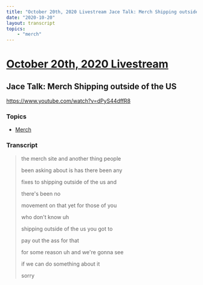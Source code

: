 ```yaml
---
title: "October 20th, 2020 Livestream Jace Talk: Merch Shipping outside of the US"
date: "2020-10-20"
layout: transcript
topics:
    - "merch"
---
```

# [October 20th, 2020 Livestream](../2020-10-20.md)
## Jace Talk: Merch Shipping outside of the US
https://www.youtube.com/watch?v=dPyS44dffR8

### Topics
* [Merch](../topics/merch.md)

### Transcript

> the merch site and another thing people
>
> been asking about is has there been any
>
> fixes to shipping outside of the us and
>
> there's been no
>
> movement on that yet for those of you
>
> who don't know uh
>
> shipping outside of the us you got to
>
> pay out the ass for that
>
> for some reason uh and we're gonna see
>
> if we can do something about it
>
> sorry
>
